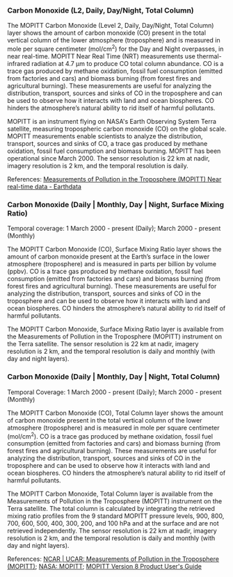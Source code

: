 ### Carbon Monoxide (L2, Daily, Day/Night, Total Column)

The MOPITT Carbon Monoxide (Level 2, Daily, Day/Night, Total Column) layer shows the amount of carbon monoxide (CO) present in the total vertical column of the lower atmosphere (troposphere) and is measured in mole per square centimeter (mol/cm<sup>2</sup>) for the Day and Night overpasses, in near real-time. MOPITT Near Real Time (NRT) measurements use thermal-infrared radiation at 4.7 µm to produce CO total column abundance. CO is a trace gas produced by methane oxidation, fossil fuel consumption (emitted from factories and cars) and biomass burning (from forest fires and agricultural burning). These measurements are useful for analyzing the distribution, transport, sources and sinks of CO in the troposphere and can be used to observe how it interacts with land and ocean biospheres. CO hinders the atmosphere’s natural ability to rid itself of harmful pollutants.

MOPITT is an instrument flying on NASA's Earth Observing System Terra satellite, measuring tropospheric carbon monoxide (CO) on the global scale. MOPITT measurements enable scientists to analyze the distribution, transport, sources and sinks of CO, a trace gas produced by methane oxidation, fossil fuel consumption and biomass burning. MOPITT has been operational since March 2000. The sensor resolution is 22 km at nadir, imagery resolution is 2 km, and the temporal resolution is daily.

References: [Measurements of Pollution in the Troposphere (MOPITT) Near real-time data - Earthdata](https://earthdata.nasa.gov/earth-observation-data/near-real-time/download-nrt-data/mopitt-nrt)

### Carbon Monoxide (Daily | Monthly, Day | Night, Surface Mixing Ratio)
Temporal coverage: 1 March 2000 - present (Daily); March 2000 - present (Monthly)

The MOPITT Carbon Monoxide (CO), Surface Mixing Ratio layer shows the amount of carbon monoxide present at the Earth’s surface in the lower atmosphere (troposphere) and is measured in parts per billion by volume (ppbv). CO is a trace gas produced by methane oxidation, fossil fuel consumption (emitted from factories and cars) and biomass burning (from forest fires and agricultural burning). These measurements are useful for analyzing the distribution, transport, sources and sinks of CO in the troposphere and can be used to observe how it interacts with land and ocean biospheres. CO hinders the atmosphere’s natural ability to rid itself of harmful pollutants.

The MOPITT Carbon Monoxide, Surface Mixing Ratio layer is available from the Measurements of Pollution in the Troposphere (MOPITT) instrument on the Terra satellite. The sensor resolution is 22 km at nadir, imagery resolution is 2 km, and the temporal resolution is daily and monthly (with day and night layers).

### Carbon Monoxide (Daily | Monthly, Day | Night, Total Column)
Temporal Coverage: 1 March 2000 - present (Daily); March 2000 - present (Monthly)

The MOPITT Carbon Monoxide (CO), Total Column layer shows the amount of carbon monoxide present in the total vertical column of the lower atmosphere (troposphere) and is measured in mole per square centimeter (mol/cm<sup>2</sup>). CO is a trace gas produced by methane oxidation, fossil fuel consumption (emitted from factories and cars) and biomass burning (from forest fires and agricultural burning). These measurements are useful for analyzing the distribution, transport, sources and sinks of CO in the troposphere and can be used to observe how it interacts with land and ocean biospheres. CO hinders the atmosphere’s natural ability to rid itself of harmful pollutants.

The MOPITT Carbon Monoxide, Total Column layer is available from the Measurements of Pollution in the Troposphere (MOPITT) instrument on the Terra satellite. The total column is calculated by integrating the retrieved mixing ratio profiles from the 9 standard MOPITT pressure levels, 900, 800, 700, 600, 500, 400, 300, 200, and 100 hPa and at the surface and are not retrieved independently. The sensor resolution is 22 km at nadir, imagery resolution is 2 km, and the temporal resolution is daily and monthly (with day and night layers).

References: [NCAR | UCAR: Measurements of Pollution in the Troposphere (MOPITT)](https://www2.acom.ucar.edu/mopitt); [NASA: MOPITT](https://terra.nasa.gov/about/terra-instruments/mopitt); [MOPITT Version 8 Product User's Guide](https://www2.acom.ucar.edu/sites/default/files/mopitt/v8_users_guide_201812.pdf)
